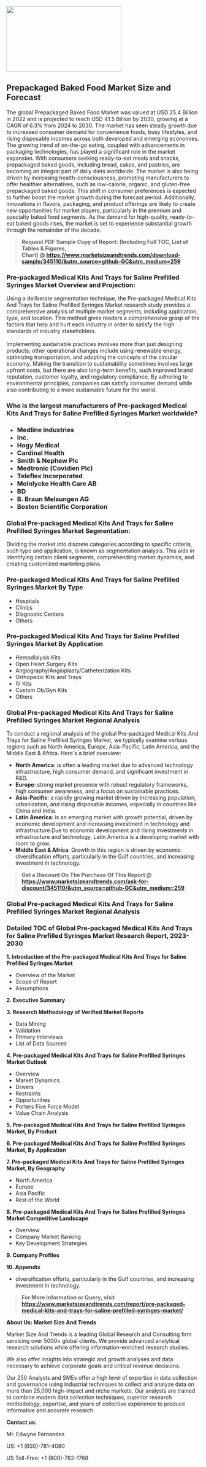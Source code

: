 <p><img class="alignnone size-medium wp-image-20088" src="https://ffe5etoiles.com/wp-content/uploads/2024/12/MST1-300x171.png" alt="" width="300" height="171" /></p><h2>Prepackaged Baked Food Market Size and Forecast</h2><p>The global Prepackaged Baked Food Market was valued at USD 25.4 Billion in 2022 and is projected to reach USD 41.5 Billion by 2030, growing at a CAGR of 6.3% from 2024 to 2030. The market has seen steady growth due to increased consumer demand for convenience foods, busy lifestyles, and rising disposable incomes across both developed and emerging economies. The growing trend of on-the-go eating, coupled with advancements in packaging technologies, has played a significant role in the market expansion. With consumers seeking ready-to-eat meals and snacks, prepackaged baked goods, including bread, cakes, and pastries, are becoming an integral part of daily diets worldwide. The market is also being driven by increasing health-consciousness, prompting manufacturers to offer healthier alternatives, such as low-calorie, organic, and gluten-free prepackaged baked goods. This shift in consumer preferences is expected to further boost the market growth during the forecast period. Additionally, innovations in flavors, packaging, and product offerings are likely to create new opportunities for market players, particularly in the premium and specialty baked food segments. As the demand for high-quality, ready-to-eat baked goods rises, the market is set to experience substantial growth through the remainder of the decade.</p></p><blockquote id="" class=""><strong>Request PDF Sample Copy of Report: (Including Full TOC, List of Tables &amp; Figures, Chart)&nbsp;@&nbsp;<strong><a href="https://www.marketsizeandtrends.com/download-sample/345110/&utm_source=github-GC&utm_medium=259" target="_blank">https://www.marketsizeandtrends.com/download-sample/345110/&utm_source=github-GC&utm_medium=259</a></strong></strong></blockquote><h3 id="" class="">Pre-packaged Medical Kits And Trays for Saline Prefilled Syringes Market&nbsp;Overview and Projection:</h3><p id="" class="">Using a deliberate segmentation technique, the Pre-packaged Medical Kits And Trays for Saline Prefilled Syringes Market research study provides a comprehensive analysis of multiple market segments, including application, type, and location. This method gives readers a comprehensive grasp of the factors that help and hurt each industry in order to satisfy the high standards of industry stakeholders. <br /> <br />Implementing sustainable practices involves more than just designing products; other operational changes include using renewable energy, optimizing transportation, and adopting the concepts of the circular economy. Making the transition to sustainability sometimes involves large upfront costs, but there are also long-term benefits, such improved brand reputation, customer loyalty, and regulatory compliance. By adhering to environmental principles, companies can satisfy consumer demand while also contributing to a more sustainable future for the world.</p><h3 id="" class="">Who is the largest manufacturers of&nbsp;Pre-packaged Medical Kits And Trays for Saline Prefilled Syringes Market worldwide?</h3><h3 class=""><p><ul><li>Medline Industries </li><li> Inc. </li><li> Hogy Medical </li><li> Cardinal Health </li><li> Smith & Nephew Plc </li><li> Medtronic (Covidien Plc) </li><li> Teleflex Incorporated </li><li> Molnlycke Health Care AB </li><li> BD </li><li> B. Braun Melsungen AG </li><li> Boston Scientific Corporation</li></ul></p></h3><h3 id="" class="">Global&nbsp;Pre-packaged Medical Kits And Trays for Saline Prefilled Syringes Market Segmentation:</h3><p id="" class="">Dividing the market into discrete categories according to specific criteria, such type and application, is known as segmentation analysis. This aids in identifying certain client segments, comprehending market dynamics, and creating customized marketing plans.</p><h3 id="" class="">Pre-packaged Medical Kits And Trays for Saline Prefilled Syringes Market&nbsp;By Type</h3><p><p><ul><li>Hospitals</li><li> Clinics</li><li> Diagnostic Centers</li><li> Others</p></li></ul></p></p><h3 id="" class="">Pre-packaged Medical Kits And Trays for Saline Prefilled Syringes Market&nbsp;By Application</h3><p class=""><p><ul><li>Hemodialysis Kits</li><li> Open Heart Surgery Kits</li><li> Angiography/Angioplasty/Catheterization Kits</li><li> Orthopedic Kits and Trays</li><li> IV Kits</li><li> Custom Ob/Gyn Kits</li><li> Others</li></ul></p></p><h3 id="" class="">Global Pre-packaged Medical Kits And Trays for Saline Prefilled Syringes Market Regional Analysis</h3><p id="" class="">To conduct a regional analysis of the global Pre-packaged Medical Kits And Trays for Saline Prefilled Syringes Market, we typically examine various regions such as North America, Europe, Asia-Pacific, Latin America, and the Middle East &amp; Africa. Here's a brief overview:</p><ul><li><strong>North America</strong>: is often a leading market due to advanced technology infrastructure, high consumer demand, and significant investment in R&amp;D.</li><li><strong>Europe</strong>: strong market presence with robust regulatory frameworks, high consumer awareness, and a focus on sustainable practices.</li><li><strong>Asia-Pacific</strong>: a rapidly growing market driven by increasing population, urbanization, and rising disposable incomes, especially in countries like China and India.</li><li><strong>Latin America</strong>: is an emerging market with growth potential, driven by economic development and increasing investment in technology and infrastructure.Due to economic development and rising investments in infrastructure and technology, Latin America is a developing market with room to grow.</li><li><strong>Middle East &amp; Africa</strong>: Growth in this region is driven by economic diversification efforts, particularly in the Gulf countries, and increasing investment in technology.</li></ul><blockquote id="" class=""><strong>Get a Discount On The Purchase Of This Report @ <strong><a href="https://www.marketsizeandtrends.com/ask-for-discount/345110/&utm_source=github-GC&utm_medium=259" target="_blank">https://www.marketsizeandtrends.com/ask-for-discount/345110/&utm_source=github-GC&utm_medium=259</a></strong></strong></blockquote><h3 id="" class="">Global Pre-packaged Medical Kits And Trays for Saline Prefilled Syringes Market Regional Analysis</h3><h3 id="" class="">Detailed TOC of Global Pre-packaged Medical Kits And Trays for Saline Prefilled Syringes Market Research Report, 2023-2030</h3><p id="" class=""><strong>1. Introduction of the Pre-packaged Medical Kits And Trays for Saline Prefilled Syringes Market</strong></p><ul><li>Overview of the Market</li><li>Scope of Report</li><li>Assumptions</li></ul><p id="" class=""><strong>2. Executive Summary</strong></p><p id="" class=""><strong>3. Research Methodology of Verified Market Reports</strong></p><ul><li>Data Mining</li><li>Validation</li><li>Primary Interviews</li><li>List of Data Sources</li></ul><p id="" class=""><strong>4. Pre-packaged Medical Kits And Trays for Saline Prefilled Syringes Market Outlook</strong></p><ul><li>Overview</li><li>Market Dynamics</li><li>Drivers</li><li>Restraints</li><li>Opportunities</li><li>Porters Five Force Model</li><li>Value Chain Analysis</li></ul><p id="" class=""><strong>5. Pre-packaged Medical Kits And Trays for Saline Prefilled Syringes Market, By Product</strong></p><p id="" class=""><strong>6. Pre-packaged Medical Kits And Trays for Saline Prefilled Syringes Market, By Application</strong></p><p id="" class=""><strong>7. Pre-packaged Medical Kits And Trays for Saline Prefilled Syringes Market, By Geography</strong></p><ul><li>North America</li><li>Europe</li><li>Asia Pacific</li><li>Rest of the World</li></ul><p id="" class=""><strong>8. Pre-packaged Medical Kits And Trays for Saline Prefilled Syringes Market Competitive Landscape</strong></p><ul><li>Overview</li><li>Company Market Ranking</li><li>Key Development Strategies</li></ul><p id="" class=""><strong>9. Company Profiles</strong></p><p id="" class=""><strong>10. Appendix</strong></p><ul><li>diversification efforts, particularly in the Gulf countries, and increasing investment in technology.</li></ul><blockquote id="" class=""><strong>For More Information or Query, visit <strong><strong><a href="https://www.marketsizeandtrends.com/report/pre-packaged-medical-kits-and-trays-for-saline-prefilled-syringes-market/" target="_blank">https://www.marketsizeandtrends.com/report/pre-packaged-medical-kits-and-trays-for-saline-prefilled-syringes-market/</a></strong></strong></strong></blockquote><p id="" class=""><strong>About Us: Market Size And Trends</strong></p><p id="" class="">Market Size And Trends is a leading Global Research and Consulting firm servicing over 5000+ global clients. We provide advanced analytical research solutions while offering information-enriched research studies.</p><p id="" class="">We also offer insights into strategic and growth analyses and data necessary to achieve corporate goals and critical revenue decisions.</p><p id="" class="">Our 250 Analysts and SMEs offer a high level of expertise in data collection and governance using industrial techniques to collect and analyze data on more than 25,000 high-impact and niche markets. Our analysts are trained to combine modern data collection techniques, superior research methodology, expertise, and years of collective experience to produce informative and accurate research.</p><p id="" class=""><strong>Contact us:</strong></p><p id="" class="">Mr. Edwyne Fernandes</p><p id="" class="">US: +1 (650)-781-4080</p><p id="" class="">US Toll-Free: +1 (800)-782-1768</p>
